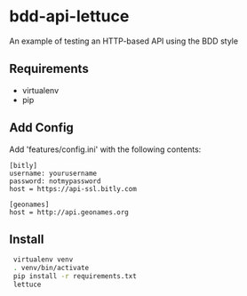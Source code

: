bdd-api-lettuce
==

An example of testing an HTTP-based API using the BDD style

Requirements
--
* virtualenv
* pip

Add Config
--
Add 'features/config.ini' with the following contents:
```
[bitly]
username: yourusername
password: notmypassword
host = https://api-ssl.bitly.com

[geonames]
host = http://api.geonames.org
```

Install
--
```bash
 virtualenv venv
 . venv/bin/activate
 pip install -r requirements.txt
 lettuce
```
